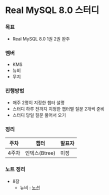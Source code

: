 # Real MySQL 8.0 스터디

### 목표
+ Real MySQL 8.0 1권 2권 완주

### 멤버
+ KMS
+ 뉴비
+ 무지

### 진행방법
+ 매주 2명이 지정한 챕터 설명
+ 스터디 하루 전까지 지정한 챕터별 질문 2개씩 준비
+ 스터디 당일 질문 풀어서 오기

### 정리
| 주차 | 챕터 | 발표자 |
|----------|----------|----------|
| 4주차   | 인덱스(Btree)   | 미정   |


### 노트 정리
- 8장
  - 뉴비 : [노션](https://button-sailboat-3f8.notion.site/8-Index-ab167f52adeb4f4f903a6d0092223519?pvs=4)